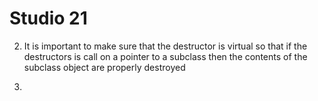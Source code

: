 # Studio 21

2. It is important to make sure that the destructor is virtual so that if the destructors is call on a pointer to
a subclass then the contents of the subclass object are properly destroyed

3. 